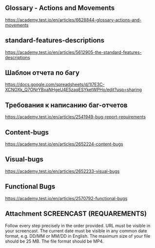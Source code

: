## Glossary - Actions and Movements
https://academy.test.io/en/articles/6628844-glossary-actions-and-movements

## standard-features-descriptions
https://academy.test.io/en/articles/5612905-the-standard-features-descriptions

## Шаблон отчета по багу
https://docs.google.com/spreadsheets/d/1I7E3C-XCNOXk_Q7ONrYBxaNHgeU4E5zaqESYketWPHo/edit?usp=sharing

## Требования к написанию баг-отчетов
https://academy.test.io/en/articles/2541949-bug-report-requirements 

## Content-bugs
https://academy.test.io/en/articles/2652224-content-bugs

## Visual-bugs
https://academy.test.io/en/articles/2652233-visual-bugs

## Functional Bugs
https://academy.test.io/en/articles/2570792-functional-bugs

## Attachment SCREENCAST (REQUAREMENTS)
Follow every step precisely in the order provided.
URL must be visible in your screencast.
The current date must be visible in any common date format, e.g. DD/MM or MM/DD in English.
The maximum size of your file should be 25 MB.
The file format should be MP4.
